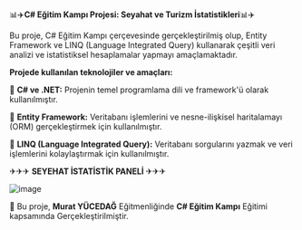 📊​✈️​**C# Eğitim Kampı Projesi: Seyahat ve Turizm İstatistikleri**📊​✈️​

Bu proje, C# Eğitim Kampı çerçevesinde gerçekleştirilmiş olup, Entity Framework ve LINQ (Language Integrated Query) kullanarak çeşitli veri analizi ve istatistiksel hesaplamalar yapmayı amaçlamaktadır.

**Projede kullanılan teknolojiler ve amaçları:**

📍​ **C# ve .NET:** Projenin temel programlama dili ve framework'ü olarak kullanılmıştır.

📍​ **Entity Framework:** Veritabanı işlemlerini ve nesne-ilişkisel haritalamayı (ORM) gerçekleştirmek için kullanılmıştır.

📍​ **LINQ (Language Integrated Query):** Veritabanı sorgularını yazmak ve veri işlemlerini kolaylaştırmak için kullanılmıştır.	
		
✈✈✈  **SEYEHAT İSTATİSTİK PANELİ**  ✈✈✈

![image](https://github.com/user-attachments/assets/163cf327-de2b-4738-b586-0fbfa4bf58ad)


💬 Bu proje, **Murat YÜCEDAĞ** Eğitmenliğinde **C# Eğitim Kampı** Eğitimi kapsamında Gerçekleştirilmiştir.






